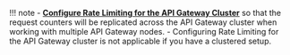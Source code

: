 
!!! note
    - **[Configure Rate Limiting for the API Gateway Cluster]({{base_path}}/manage-apis/design/rate-limiting/advanced-topics/configuring-rate-limiting-api-gateway-cluster)** so that the request counters will be replicated across the API Gateway cluster when working with multiple API Gateway nodes. 
    - Configuring Rate Limiting for the API Gateway cluster is not applicable if you have a clustered setup.
 